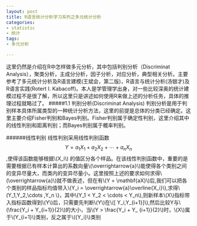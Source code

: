 ```yaml
---
layout: post
title: R语言统计分析学习系列之多元统计分析
categories:
- statistic
- 统计
tags:
- 多元分析

---
```


这里仍然是介绍在R中怎样做多元分析，其中包括判别分析（Discriminat Analysis），聚类分析，主成分分析，因子分析，对应分析，典型相关分析。主要参考了多元统计分析及R语言建模(王斌会，第二版)，R语言与统计分析(汤银才)及R语言实践(Rotert I. Kabacoff)。本人是学管理学出身，对一些比较深奥的统计建模过程不是很了解，所以这里只是讲述如何使用R来做上述的分析任务，具体的推理过程就略过了。
#####1.1 判别分析(Discriminat Analysis)
判别分析是用于判别样本具体所属类型的一种统计分析方法，这里的前提是总体的分类已经确定。这里主要介绍Fisher判别和Bayes判别。Fisher判别属于确定性判别，这里介绍其中的线性判别和距离判别；而Bayes判别属于概率判别。

######线性判别
线性判别采用线性判别函数 $$Y = {a_1}{X_1} + {a_2}{X_2} + \cdots +{a_n}{X_n}$$,使得该函数能够根据\\(X_i\\) 的值区分各个样品。在该线性判别函数中，重要的是需要根据已有样本计算出的系数向量\\(\overrightarrow{a}\\)能使得各个类别之间的变异尽量大，而类内的变异尽量小。这里按照上述的要求如何求得\\(\overrightarrow{a}\\)就不做表述，但在有\\(Y = \mathbf{aX}\\)后,我们可以把各个类别的样品指标均值带入\\(Y_i = \overrightarrow{a}\overline{X_i}\\),求得\\(Y_1,Y_2,\cdots ,Y_n  \\)，其中\\(Y_1 < Y_2  < \cdots < Y_n\\),则新样本\\(X\\)指标带入指标函数得到\\(Y\\)后，只需要先判断\\(Y\\)在\\([ Y_i,Y_{i+1}]\\),然后比较Y与\\(\frac{Y_i + Y_{i+1}}{2}\\)的大小，当\\(Y > \frac{Y_i + Y_ {i+1}}{2}\\)时，\\(X\\)属于\\(Y_{i+1}\\)类别，反之属于\\({Y_i}\\)类别

